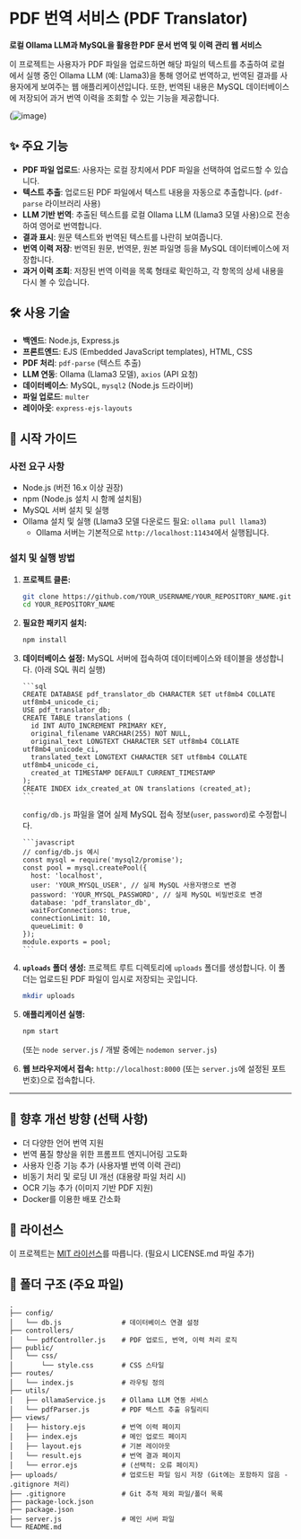 # PDF 번역 서비스 (PDF Translator)

**로컬 Ollama LLM과 MySQL을 활용한 PDF 문서 번역 및 이력 관리 웹 서비스**

이 프로젝트는 사용자가 PDF 파일을 업로드하면 해당 파일의 텍스트를 추출하여 로컬에서 실행 중인 Ollama LLM (예: Llama3)을 통해 영어로 번역하고, 번역된 결과를 사용자에게 보여주는 웹 애플리케이션입니다. 또한, 번역된 내용은 MySQL 데이터베이스에 저장되어 과거 번역 이력을 조회할 수 있는 기능을 제공합니다.

(![image](https://github.com/user-attachments/assets/3fb62501-f467-431a-ba73-67e91f67c27a))

## ✨ 주요 기능

*   **PDF 파일 업로드**: 사용자는 로컬 장치에서 PDF 파일을 선택하여 업로드할 수 있습니다.
*   **텍스트 추출**: 업로드된 PDF 파일에서 텍스트 내용을 자동으로 추출합니다. (`pdf-parse` 라이브러리 사용)
*   **LLM 기반 번역**: 추출된 텍스트를 로컬 Ollama LLM (Llama3 모델 사용)으로 전송하여 영어로 번역합니다.
*   **결과 표시**: 원문 텍스트와 번역된 텍스트를 나란히 보여줍니다.
*   **번역 이력 저장**: 번역된 원문, 번역문, 원본 파일명 등을 MySQL 데이터베이스에 저장합니다.
*   **과거 이력 조회**: 저장된 번역 이력을 목록 형태로 확인하고, 각 항목의 상세 내용을 다시 볼 수 있습니다.

## 🛠️ 사용 기술

*   **백엔드**: Node.js, Express.js
*   **프론트엔드**: EJS (Embedded JavaScript templates), HTML, CSS
*   **PDF 처리**: `pdf-parse` (텍스트 추출)
*   **LLM 연동**: Ollama (Llama3 모델), `axios` (API 요청)
*   **데이터베이스**: MySQL, `mysql2` (Node.js 드라이버)
*   **파일 업로드**: `multer`
*   **레이아웃**: `express-ejs-layouts`

## 🚀 시작 가이드

### 사전 요구 사항

*   Node.js (버전 16.x 이상 권장)
*   npm (Node.js 설치 시 함께 설치됨)
*   MySQL 서버 설치 및 실행
*   Ollama 설치 및 실행 (Llama3 모델 다운로드 필요: `ollama pull llama3`)
    *   Ollama 서버는 기본적으로 `http://localhost:11434`에서 실행됩니다.

### 설치 및 실행 방법

1.  **프로젝트 클론:**
    ```bash
    git clone https://github.com/YOUR_USERNAME/YOUR_REPOSITORY_NAME.git
    cd YOUR_REPOSITORY_NAME
    ```

2.  **필요한 패키지 설치:**
    ```bash
    npm install
    ```

3.  **데이터베이스 설정:**
        MySQL 서버에 접속하여 데이터베이스와 테이블을 생성합니다. (아래 SQL 쿼리 실행)
    
        ```sql
        CREATE DATABASE pdf_translator_db CHARACTER SET utf8mb4 COLLATE utf8mb4_unicode_ci;
        USE pdf_translator_db;
        CREATE TABLE translations (
          id INT AUTO_INCREMENT PRIMARY KEY,
          original_filename VARCHAR(255) NOT NULL,
          original_text LONGTEXT CHARACTER SET utf8mb4 COLLATE utf8mb4_unicode_ci,
          translated_text LONGTEXT CHARACTER SET utf8mb4 COLLATE utf8mb4_unicode_ci,
          created_at TIMESTAMP DEFAULT CURRENT_TIMESTAMP
        );
        CREATE INDEX idx_created_at ON translations (created_at);
        ```
    
       `config/db.js` 파일을 열어 실제 MySQL 접속 정보(`user`, `password`)로 수정합니다.
    
        ```javascript
        // config/db.js 예시
        const mysql = require('mysql2/promise');
        const pool = mysql.createPool({
          host: 'localhost',
          user: 'YOUR_MYSQL_USER', // 실제 MySQL 사용자명으로 변경
          password: 'YOUR_MYSQL_PASSWORD', // 실제 MySQL 비밀번호로 변경
          database: 'pdf_translator_db',
          waitForConnections: true,
          connectionLimit: 10,
          queueLimit: 0
        });
        module.exports = pool;
        ```

5.  **`uploads` 폴더 생성:**
    프로젝트 루트 디렉토리에 `uploads` 폴더를 생성합니다. 이 폴더는 업로드된 PDF 파일이 임시로 저장되는 곳입니다.
    ```bash
    mkdir uploads
    ```

6.  **애플리케이션 실행:**
    ```bash
    npm start
    ```
    (또는 `node server.js` / 개발 중에는 `nodemon server.js`)

7.  **웹 브라우저에서 접속:**
    `http://localhost:8000` (또는 `server.js`에 설정된 포트 번호)으로 접속합니다.

---

## 🔮 향후 개선 방향 (선택 사항)

*   더 다양한 언어 번역 지원
*   번역 품질 향상을 위한 프롬프트 엔지니어링 고도화
*   사용자 인증 기능 추가 (사용자별 번역 이력 관리)
*   비동기 처리 및 로딩 UI 개선 (대용량 파일 처리 시)
*   OCR 기능 추가 (이미지 기반 PDF 지원)
*   Docker를 이용한 배포 간소화

## 📜 라이선스

이 프로젝트는 [MIT 라이선스](LICENSE.md)를 따릅니다. (필요시 LICENSE.md 파일 추가)



## 📂 폴더 구조 (주요 파일)

```text
.
├── config/
│   └── db.js               # 데이터베이스 연결 설정
├── controllers/
│   └── pdfController.js    # PDF 업로드, 번역, 이력 처리 로직
├── public/
│   └── css/
│       └── style.css       # CSS 스타일
├── routes/
│   └── index.js            # 라우팅 정의
├── utils/
│   ├── ollamaService.js    # Ollama LLM 연동 서비스
│   └── pdfParser.js        # PDF 텍스트 추출 유틸리티
├── views/
│   ├── history.ejs         # 번역 이력 페이지
│   ├── index.ejs           # 메인 업로드 페이지
│   ├── layout.ejs          # 기본 레이아웃
│   └── result.ejs          # 번역 결과 페이지
│   └── error.ejs           # (선택적: 오류 페이지)
├── uploads/                # 업로드된 파일 임시 저장 (Git에는 포함하지 않음 - .gitignore 처리)
├── .gitignore              # Git 추적 제외 파일/폴더 목록
├── package-lock.json
├── package.json
├── server.js               # 메인 서버 파일
└── README.md
